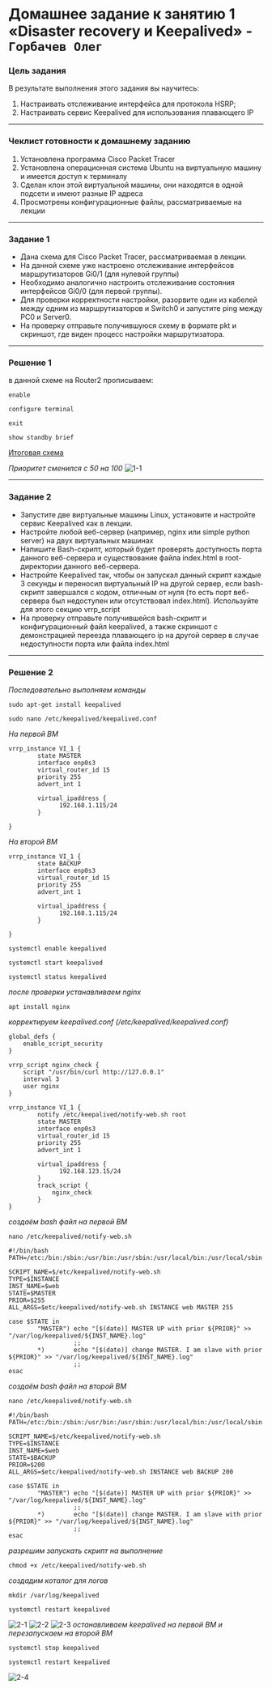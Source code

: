 # Домашнее задание к занятию 1 «Disaster recovery и Keepalived» - `Горбачев Олег`

### Цель задания
В результате выполнения этого задания вы научитесь:
1. Настраивать отслеживание интерфейса для протокола HSRP;
2. Настраивать сервис Keepalived для использования плавающего IP

------

### Чеклист готовности к домашнему заданию

1. Установлена программа Cisco Packet Tracer
2. Установлена операционная система Ubuntu на виртуальную машину и имеется доступ к терминалу
3. Сделан клон этой виртуальной машины, они находятся в одной подсети и имеют разные IP адреса
4. Просмотрены конфигурационные файлы, рассматриваемые на лекции

------

### Задание 1
- Дана схема для Cisco Packet Tracer, рассматриваемая в лекции.
- На данной схеме уже настроено отслеживание интерфейсов маршрутизаторов Gi0/1 (для нулевой группы)
- Необходимо аналогично настроить отслеживание состояния интерфейсов Gi0/0 (для первой группы).
- Для проверки корректности настройки, разорвите один из кабелей между одним из маршрутизаторов и Switch0 и запустите ping между PC0 и Server0.
- На проверку отправьте получившуюся схему в формате pkt и скриншот, где виден процесс настройки маршрутизатора.
------
### Решение 1
в данной схеме на Router2 прописываем:
```shell
enable
```
```shell
configure terminal
```
```shell
exit
```
```shell
show standby brief
```

[Итоговая схема](10.1-1.pkt)

*Приоритет сменился с 50 на 100*
![1-1](./10.1-1-001.jpg)

------

### Задание 2
- Запустите две виртуальные машины Linux, установите и настройте сервис Keepalived как в лекции.
- Настройте любой веб-сервер (например, nginx или simple python server) на двух виртуальных машинах
- Напишите Bash-скрипт, который будет проверять доступность порта данного веб-сервера и существование файла index.html в root-директории данного веб-сервера.
- Настройте Keepalived так, чтобы он запускал данный скрипт каждые 3 секунды и переносил виртуальный IP на другой сервер, если bash-скрипт завершался с кодом, отличным от нуля (то есть порт веб-сервера был недоступен или отсутствовал index.html). Используйте для этого секцию vrrp_script
- На проверку отправьте получившейся bash-скрипт и конфигурационный файл keepalived, а также скриншот с демонстрацией переезда плавающего ip на другой сервер в случае недоступности порта или файла index.html
------

### Решение 2
*Последовательно выполняем команды*
```shell
sudo apt-get install keepalived
```
```shell
sudo nano /etc/keepalived/keepalived.conf
```
*На первой ВМ*
```shell
vrrp_instance VI_1 {
        state MASTER
        interface enp0s3
        virtual_router_id 15
        priority 255
        advert_int 1

        virtual_ipaddress {
              192.168.1.115/24
        }

}
```
*На второй ВМ*
```shell
vrrp_instance VI_1 {
        state BACKUP
        interface enp0s3
        virtual_router_id 15
        priority 255
        advert_int 1

        virtual_ipaddress {
              192.168.1.115/24
        }

}
```
```shell
systemctl enable keepalived
```
```shell
systemctl start keepalived
```
```shell
systemctl status keepalived
```
*после проверки устанавливаем nginx*
```shell
apt install nginx
```
*корректируем keepalived.conf (/etc/keepalived/keepalived.conf)*
```shell
global_defs {
    enable_script_security
}

vrrp_script nginx_check {
    script "/usr/bin/curl http://127.0.0.1"
    interval 3
    user nginx
}

vrrp_instance VI_1 {
        notify /etc/keepalived/notify-web.sh root
        state MASTER
        interface enp0s3
        virtual_router_id 15
        priority 255
        advert_int 1

        virtual_ipaddress {
              192.168.123.15/24
        }
        track_script {
            nginx_check
        }
}
```
*создаём bash файл на первой ВМ*
```shell
nano /etc/keepalived/notify-web.sh
```
```shell
#!/bin/bash
PATH=/etc:/bin:/sbin:/usr/bin:/usr/sbin:/usr/local/bin:/usr/local/sbin

SCRIPT_NAME=$/etc/keepalived/notify-web.sh
TYPE=$INSTANCE
INST_NAME=$web
STATE=$MASTER
PRIOR=$255
ALL_ARGS=$etc/keepalived/notify-web.sh INSTANCE web MASTER 255

case $STATE in
        "MASTER") echo "[$(date)] MASTER UP with prior ${PRIOR}" >> "/var/log/keepalived/${INST_NAME}.log"
                  ;;
        *)        echo "[$(date)] change MASTER. I am slave with prior ${PRIOR}" >> "/var/log/keepalived/${INST_NAME}.log"
                  ;;
esac
```
*создаём bash файл на второй ВМ*
```shell
nano /etc/keepalived/notify-web.sh
```
```shell
#!/bin/bash
PATH=/etc:/bin:/sbin:/usr/bin:/usr/sbin:/usr/local/bin:/usr/local/sbin

SCRIPT_NAME=$/etc/keepalived/notify-web.sh
TYPE=$INSTANCE
INST_NAME=$web
STATE=$BACKUP
PRIOR=$200
ALL_ARGS=$etc/keepalived/notify-web.sh INSTANCE web BACKUP 200

case $STATE in
        "MASTER") echo "[$(date)] MASTER UP with prior ${PRIOR}" >> "/var/log/keepalived/${INST_NAME}.log"
                  ;;
        *)        echo "[$(date)] change MASTER. I am slave with prior ${PRIOR}" >> "/var/log/keepalived/${INST_NAME}.log"
                  ;;
esac
```
*разрешим запускать скрипт на выполнение*
```shell
chmod +x /etc/keepalived/notify-web.sh
```
*создадим коталог для логов*
```shell
mkdir /var/log/keepalived
```
```shell
systemctl restart keepalived
```
![2-1](./10.1-2-001.jpg)
![2-2](./10.1-2-002.jpg)
![2-3](./10.1-2-003.jpg)
*останавливаем keepalived на первой ВМ и перезапускаем на второй ВМ*
```shell
systemctl stop keepalived
```
```shell
systemctl restart keepalived
```
![2-4](./10.1-2-004.jpg)





